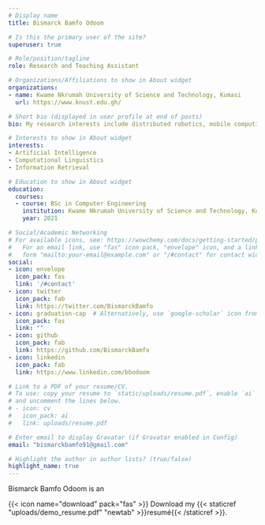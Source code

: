 ```yaml
---
# Display name
title: Bismarck Bamfo Odoom

# Is this the primary user of the site?
superuser: true

# Role/position/tagline
role: Research and Teaching Assistant

# Organizations/Affiliations to show in About widget
organizations:
- name: Kwame Nkrumah University of Science and Technology, Kumasi
  url: https://www.knust.edu.gh/

# Short bio (displayed in user profile at end of posts)
bio: My research interests include distributed robotics, mobile computing and programmable matter.

# Interests to show in About widget
interests:
- Artificial Intelligence
- Computational Linguistics
- Information Retrieval

# Education to show in About widget
education:
  courses:
  - course: BSc in Computer Engineering
    institution: Kwame Nkrumah University of Science and Technology, Kumasi
    year: 2021

# Social/Academic Networking
# For available icons, see: https://wowchemy.com/docs/getting-started/page-builder/#icons
#   For an email link, use "fas" icon pack, "envelope" icon, and a link in the
#   form "mailto:your-email@example.com" or "/#contact" for contact widget.
social:
- icon: envelope
  icon_pack: fas
  link: '/#contact'
- icon: twitter
  icon_pack: fab
  link: https://twitter.com/BismarckBamfo
- icon: graduation-cap  # Alternatively, use `google-scholar` icon from `ai` icon pack
  icon_pack: fas
  link: ""
- icon: github
  icon_pack: fab
  link: https://github.com/BismarckBamfo
- icon: linkedin
  icon_pack: fab
  link: https://www.linkedin.com/bbodoom

# Link to a PDF of your resume/CV.
# To use: copy your resume to `static/uploads/resume.pdf`, enable `ai` icons in `params.toml`, 
# and uncomment the lines below.
# - icon: cv
#   icon_pack: ai
#   link: uploads/resume.pdf

# Enter email to display Gravatar (if Gravatar enabled in Config)
email: "bismarckbamfo91@gmail.com"

# Highlight the author in author lists? (true/false)
highlight_name: true
---
```


Bismarck Bamfo Odoom is an 

{{< icon name="download" pack="fas" >}} Download my {{< staticref "uploads/demo_resume.pdf" "newtab" >}}resumé{{< /staticref >}}.
